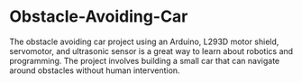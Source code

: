 # Obstacle-Avoiding-Car
The obstacle avoiding car project using an Arduino, L293D motor shield, servomotor, and ultrasonic sensor is a great way to learn about robotics and programming. The project involves building a small car that can navigate around obstacles without human intervention.
